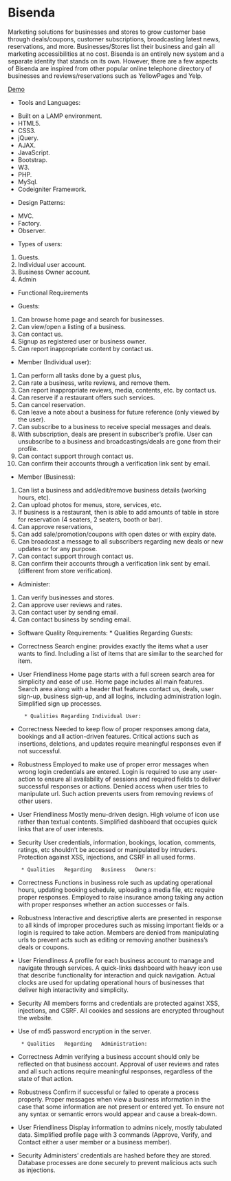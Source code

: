 # Bisenda
Marketing solutions for businesses and stores to grow customer base through deals/coupons, customer subscriptions, broadcasting latest news, reservations, and more. Businesses/Stores list their business and gain all marketing accessibilities at no cost. 
Bisenda is an entirely new system and a separate identity that stands on its own. However, there are a few aspects of Bisenda are inspired from other popular online telephone directory of businesses and reviews/reservations such as YellowPages and Yelp.

[Demo](https://bis-up.000webhostapp.com)

- Tools and Languages:
* Built on a LAMP environment.
* HTML5.
* CSS3.
* jQuery.
* AJAX.
* JavaScript.
* Bootstrap.
* W3.
* PHP.
* MySql.
* Codeigniter Framework.

- Design Patterns:
* MVC.
* Factory.
* Observer.

- Types of users:
1. Guests.
2. Individual user account.
3. Business Owner account.
4. Admin

- Functional Requirements 
* Guests:
1. Can browse home page and search for businesses.
2. Can view/open a listing of a business.
3. Can contact us.
4. Signup as registered user or business owner.
5. Can report inappropriate content by contact us.

* Member (Individual   user):
1. Can perform all tasks done by a guest plus,
2. Can rate a business, write reviews, and remove them.
3. Can report inappropriate reviews, media, contents, etc. by contact us.
4. Can reserve if a restaurant offers such services.
5. Can cancel reservation.
6. Can leave a note about a business for future reference (only viewed by the user).
7. Can subscribe to a business to receive special messages and deals.
8. With subscription, deals are present in subscriber’s profile. User can unsubscribe to a
business and broadcastings/deals are gone from their profile.
9. Can contact support through contact us.
10. Can confirm their accounts through a verification link sent by email.

* Member (Business):
1. Can list a business and add/edit/remove business details (working hours, etc).
2. Can upload photos for menus, store, services, etc.
3. If business is a restaurant, then is able to add amounts of table in store for
reservation (4 seaters, 2 seaters, booth or bar).
4. Can approve reservations,
5. Can add sale/promotion/coupons with open dates or with expiry date.
6. Can broadcast a message to all subscribers regarding new deals or new updates or
for any purpose.
7. Can contact support through contact us.
8. Can confirm their accounts through a verification link sent by email.(different from
store verification).

* Administer:
1. Can verify businesses and stores.
2. Can approve user reviews and rates.
3. Can contact user by sending email.
4. Can contact business by sending email.


* Software Quality Requirements:
         * Qualities Regarding Guests:
- Correctness
Search engine: provides exactly the items what a user wants to find. Including a list of items that are similar to the searched for item.
 
- User Friendliness
Home page starts with a full screen search area for simplicity and ease of use.
Home page includes all main features. Search area along with a header that features contact us, deals, user sign-up, business sign-up, and all logins, including administration login.
Simplified sign up processes. 

        * Qualities Regarding Individual User:
- Correctness
Needed to keep flow of proper responses among data, bookings and all action-driven features.
Critical actions such as insertions, deletions, and updates require meaningful responses even if not successful.

- Robustness
Employed to make use of proper error messages when wrong login credentials are entered.
Login is required to use any user-action to ensure all availability of sessions and required fields to deliver successful   responses or actions.
Denied access when user tries to manipulate url. Such action prevents users from removing reviews of other users.

- User Friendliness
Mostly menu-driven design.
High volume of icon use rather than textual contents.
Simplified dashboard that occupies quick links that are of user interests.

- Security
User credentials, information, bookings, location, comments, ratings, etc shouldn’t be accessed or manipulated by intruders.
Protection against XSS, injections, and CSRF in all used forms. 
       
       * Qualities   Regarding   Business   Owners:
- Correctness
Functions in business role such as updating operational hours, updating booking schedule, uploading a media file, etc   require proper responses.
Employed to raise insurance among taking any action with proper responses whether an action successes or fails.

- Robustness
Interactive and descriptive alerts are presented in response to all kinds of improper procedures such as missing important   fields or a login is required to take action.
Members are denied from manipulating urls to prevent acts such as editing or removing another business’s deals or coupons.

- User Friendliness
A profile for each business account to manage and navigate through services.
A quick-links dashboard with heavy icon use that describe functionality for interaction and quick navigation.
Actual clocks are used for updating operational hours of businesses that deliver high interactivity and simplicity.

- Security
All members forms and credentials are protected against XSS, injections, and CSRF.
All cookies and sessions are encrypted throughout the website.
- Use of md5 password encryption in the server.

       * Qualities   Regarding   Administration:
- Correctness
Admin verifying a business account should only be reflected on that business account.
Approval of user reviews and rates and all such actions require meaningful responses, regardless of the state of that action.

- Robustness
Confirm if successful or failed to operate a process properly.
Proper messages when view a business information in the case that some information are not present or entered yet. To ensure not any syntax or semantic errors would appear and cause a break-down.

- User   Friendliness
Display information to admins nicely, mostly tabulated data.
Simplified profile page with 3 commands (Approve, Verify, and Contact either
a user member or a business member).

- Security
Administers’ credentials are hashed before  they are stored.
Database processes are done securely to prevent malicious acts such as
injections.
